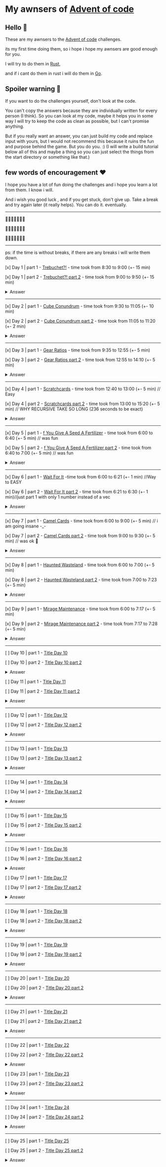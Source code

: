 # My awnsers of [Advent of code](https://adventofcode.com)

## Hello 👋

These are my awnsers to the [Advent of code](https://adventofcode.com) challenges. 

its my first time doing them, so i hope i hope my awnsers are good enough for you.

I will try to do them in [Rust](https://www.rust-lang.org/),

and if i cant do them in rust i will do them in [Go](https://golang.org/).

## Spoiler warning 🛂

If you want to do the challenges yourself, don't look at the code.

You can't copy the answers because they are individually written for every person (I think). So you can look at my code, maybe it helps you in some way  I will try to keep the code as clean as possible, but I can't promise anything.

But if you really want an answer, you can just build my code and replace input with yours, but I would not recommend this because it ruins the fun and purpose behind the game. But you do you. :) (I will write a build tutorial below all of this and maybe a thing so you can just select the things from the start directory or something like that.)

## few words of encouragement ❤️

I hope you have a lot of fun doing the challenges and i hope you learn a lot from them. I know i will.

And i wish you good luck , and if you get stuck, don't give up. Take a break and try again later (it really helps). You can do it. eventually.

---

🎄🎄🎄🎄🎄🎄🎄

🎄🎄🎄🎄🎄🎄🎄

🎄🎄🎄🎄🎄🎄🎄

---
ps: if the time is without breaks, if there are any breaks i will write them down.

[x] Day 1 | part 1 - [Trebuchet?!](https://adventofcode.com/2023/day/1) - time took from 8:30 to 9:00 (+- 15 min)

[x] Day 1 | part 2 - [Trebuchet?! part 2](https://adventofcode.com/2023/day/1) - time took from 9:00 to 9:50 (+- 15 min)

<details>
  <summary>Answer</summary>
  Part 1: 55971

  part 2: 54719
</details>

--------------------------------

[x] Day 2 | part 1 - [Cube Conundrum](https://adventofcode.com/2023/day/2) - time took from 9:30 to 11:05 (+- 10 min)

[x] Day 2 | part 2 - [Cube Conundrum part 2](https://adventofcode.com/2023/day/2) - time took from 11:05 to 11:20 (+- 2 min)

<details>
  <summary>Answer</summary>
  Part 1: 2285

  part 2: 77021
</details>

--------------------------------

[x] Day 3 | part 1 - [Gear Ratios](https://adventofcode.com/2023/day/3) - time took from 9:35 to 12:55 (+- 5 min)

[x] Day 3 | part 2 - [Gear Ratios part 2](https://adventofcode.com/2023/day/3) - time took from 12:55 to 14:10 (+- 5 min)

<details>
  <summary>Answer</summary>
  Part 1: 549908

  part 2: 81166799
</details>

--------------------------------

[x] Day 4 | part 1 - [Scratchcards](https://adventofcode.com/2023/day/4) - time took from 12:40 to 13:00 (+- 5 min) // Easy

[x] Day 4 | part 2 - [Scratchcards part 2](https://adventofcode.com/2023/day/4) - time took from 13:00 to 15:20 (+- 5 min) // WHY RECURSIVE TAKE SO LONG (236 seconds to be exact)

<details>
  <summary>Answer</summary>
  Part 1: 21568

  part 2: 11827296
</details>

--------------------------------

[x] Day 5 | part 1 - [f You Give A Seed A Fertilizer](https://adventofcode.com/2023/day/5) - time took from 6:00 to 6:40 (+- 5 min) // was fun

[x] Day 5 | part 2 - [f You Give A Seed A Fertilizer part 2](https://adventofcode.com/2023/day/5) - time took from 6:40 to 7:00 (+- 5 min) // was fun

<details>
  <summary>Answer</summary>
  Part 1: 240320250

  part 2: 28580589
</details>

--------------------------------

[x] Day 6 | part 1 - [Wait For It](https://adventofcode.com/2023/day/6) -time took from 6:00 to 6:21 (+- 1 min) //Way to EASY

[x] Day 6 | part 2 - [Wait For It part 2](https://adventofcode.com/2023/day/6) - time took from 6:21 to 6:30 (+- 1 min)/‌‌‌‌/just part 1 with only 1 number instead of a vec

<details>
  <summary>Answer</summary>
  Part 1: 840336

  part 2: 41382569
</details>

--------------------------------

[x] Day 7 | part 1 - [Camel Cards](https://adventofcode.com/2023/day/7) - time took from 6:00 to 9:00 (+- 5 min) // i am going insane -_-

[x] Day 7 | part 2 - [Camel Cards part 2](https://adventofcode.com/2023/day/7) - time took from 9:00 to 9:30 (+- 5 min) // was ok 🥲

<details>
  <summary>Answer</summary>
  Part 1: 248569531

  part 2: 250382098
</details>

--------------------------------

[x] Day 8 | part 1 - [Haunted Wasteland](https://adventofcode.com/2023/day/8) - time took from 6:00 to 7:00 (+- 5 min)

[x] Day 8 | part 2 - [Haunted Wasteland part 2](https://adventofcode.com/2023/day/8) - time took from 7:00 to 7:23 (+- 5 min)

<details>
  <summary>Answer</summary>
  Part 1: 16697

  part 2: 10668805667831
</details>

--------------------------------

[x] Day 9 | part 1 - [Mirage Maintenance](https://adventofcode.com/2023/day/9) - time took from 6:00 to 7:17 (+- 5 min)

[x] Day 9 | part 2 - [Mirage Maintenance part 2](https://adventofcode.com/2023/day/9) - time took from 7:17 to 7:28 (+- 5 min)

<details>
  <summary>Answer</summary>
  Part 1: 1762065988

  part 2: 1066
</details>

--------------------------------

[ ] Day 10 | part 1 - [Title Day 10](https://adventofcode.com/2023/day/10)

[ ] Day 10 | part 2 - [Title Day 10 part 2](https://adventofcode.com/2023/day/10)

<details>
  <summary>Answer</summary>
  Part 1: none yet

  part 2: none yet
</details>

[ ] Day 11 | part 1 - [Title Day 11](https://adventofcode.com/2023/day/11)

[ ] Day 11 | part 2 - [Title Day 11 part 2](https://adventofcode.com/2023/day/11)

<details>
  <summary>Answer</summary>
  Part 1: none yet

  part 2: none yet
</details>

--------------------------------

[ ] Day 12 | part 1 - [Title Day 12](https://adventofcode.com/2023/day/12)

[ ] Day 12 | part 2 - [Title Day 12 part 2](https://adventofcode.com/2023/day/12)

<details>
  <summary>Answer</summary>
  Part 1: none yet

  part 2: none yet
</details>

--------------------------------

[ ] Day 13 | part 1 - [Title Day 13](https://adventofcode.com/2023/day/13)

[ ] Day 13 | part 2 - [Title Day 13 part 2](https://adventofcode.com/2023/day/13)

<details>
  <summary>Answer</summary>
  Part 1: none yet

  part 2: none yet
</details>

--------------------------------

[ ] Day 14 | part 1 - [Title Day 14](https://adventofcode.com/2023/day/14)

[ ] Day 14 | part 2 - [Title Day 14 part 2](https://adventofcode.com/2023/day/14)

<details>
  <summary>Answer</summary>
  Part 1: none yet

  part 2: none yet
</details>

--------------------------------

[ ] Day 15 | part 1 - [Title Day 15](https://adventofcode.com/2023/day/15)

[ ] Day 15 | part 2 - [Title Day 15 part 2](https://adventofcode.com/2023/day/15)

<details>
  <summary>Answer</summary>
  Part 1: none yet

  part 2: none yet

</details>

--------------------------------

[ ] Day 16 | part 1 - [Title Day 16](https://adventofcode.com/2023/day/16)

[ ] Day 16 | part 2 - [Title Day 16 part 2](https://adventofcode.com/2023/day/16)

<details>
  <summary>Answer</summary>
  Part 1: none yet

  part 2: none yet
</details>

[ ] Day 17 | part 1 - [Title Day 17](https://adventofcode.com/2023/day/17)

[ ] Day 17 | part 2 - [Title Day 17 part 2](https://adventofcode.com/2023/day/17)

<details>
  <summary>Answer</summary>
  Part 1: none yet

  part 2: none yet
</details>

--------------------------------

[ ] Day 18 | part 1 - [Title Day 18](https://adventofcode.com/2023/day/18)

[ ] Day 18 | part 2 - [Title Day 18 part 2](https://adventofcode.com/2023/day/18)

<details>
  <summary>Answer</summary>
  Part 1: none yet

  part 2: none yet
</details>

--------------------------------

[ ] Day 19 | part 1 - [Title Day 19](https://adventofcode.com/2023/day/19)

[ ] Day 19 | part 2 - [Title Day 19 part 2](https://adventofcode.com/2023/day/19)

<details>
  <summary>Answer</summary>
  Part 1: none yet

  part 2: none yet
</details>

--------------------------------

[ ] Day 20 | part 1 - [Title Day 20](https://adventofcode.com/2023/day/20)

[ ] Day 20 | part 2 - [Title Day 20 part 2](https://adventofcode.com/2023/day/20)

<details>
  <summary>Answer</summary>
  Part 1: none yet

  part 2: none yet
</details>

--------------------------------

[ ] Day 21 | part 1 - [Title Day 21](https://adventofcode.com/2023/day/21)

[ ] Day 21 | part 2 - [Title Day 21 part 2](https://adventofcode.com/2023/day/21)

<details>
  <summary>Answer</summary>
  Part 1: none yet

  part 2: none yet
</details>

--------------------------------

[ ] Day 22 | part 1 - [Title Day 22](https://adventofcode.com/2023/day/22)

[ ] Day 22 | part 2 - [Title Day 22 part 2](https://adventofcode.com/2023/day/22)

<details>
  <summary>Answer</summary>
  Part 1: none yet

  part 2: none yet
</details>

[ ] Day 23 | part 1 - [Title Day 23](https://adventofcode.com/2023/day/23)

[ ] Day 23 | part 2 - [Title Day 23 part 2](https://adventofcode.com/2023/day/23)

<details>
  <summary>Answer</summary>
  Part 1: none yet

  part 2: none yet
</details>

--------------------------------

[ ] Day 24 | part 1 - [Title Day 24](https://adventofcode.com/2023/day/24)

[ ] Day 24 | part 2 - [Title Day 24 part 2](https://adventofcode.com/2023/day/24)

<details>
  <summary>Answer</summary>
  Part 1: none yet

  part 2: none yet
</details>

--------------------------------

[ ] Day 25 | part 1 - [Title Day 25](https://adventofcode.com/2023/day/25)

[ ] Day 25 | part 2 - [Title Day 25 part 2](https://adventofcode.com/2023/day/25)

<details>
  <summary>Answer</summary>
  Part 1: none yet

  part 2: none yet
</details>




